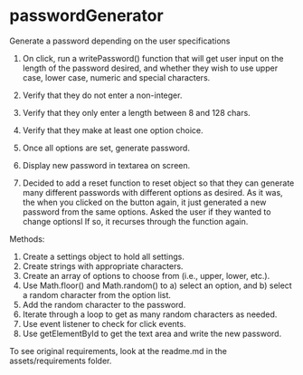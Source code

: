 # passwordGenerator
Generate a password depending on the user specifications

1. On click, run a writePassword() function that will get user input on the length
of the password desired, and whether they wish to use upper case, lower case, numeric 
and special characters.

2. Verify that they do not enter a non-integer.

4. Verify that they only enter a length between 8 and 128 chars.

5. Verify that they make at least one option choice.

6. Once all options are set, generate password.

7. Display new password in textarea on screen.

8. Decided to add a reset function to reset object so that they can generate many different passwords with different options as desired. As it was, the when you clicked on the button again, it just generated a new password from the same options. Asked the user if they wanted to change optionsl If so, it recurses through the function again.

Methods:

1. Create a settings object to hold all settings.
2. Create strings with appropriate characters.
4. Create an array of options to choose from (i.e., upper, lower, etc.).
5. Use Math.floor() and Math.random() to a) select an option, and b) select a 
random character from the option list.
6. Add the random character to the password.
7. Iterate through a loop to get as many random characters as needed.
8. Use event listener to check for click events.
9. Use getElementById to get the text area and write the new password.

To see original requirements, look at the readme.md in the assets/requirements folder.
